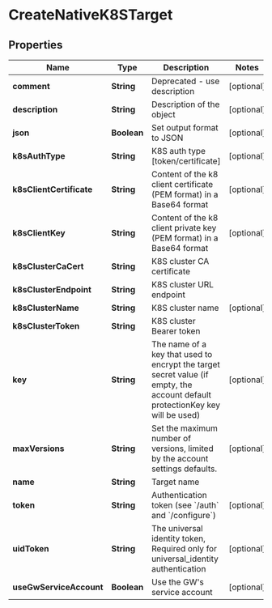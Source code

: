 

# CreateNativeK8STarget


## Properties

Name | Type | Description | Notes
------------ | ------------- | ------------- | -------------
**comment** | **String** | Deprecated - use description |  [optional]
**description** | **String** | Description of the object |  [optional]
**json** | **Boolean** | Set output format to JSON |  [optional]
**k8sAuthType** | **String** | K8S auth type [token/certificate] |  [optional]
**k8sClientCertificate** | **String** | Content of the k8 client certificate (PEM format) in a Base64 format |  [optional]
**k8sClientKey** | **String** | Content of the k8 client private key (PEM format) in a Base64 format |  [optional]
**k8sClusterCaCert** | **String** | K8S cluster CA certificate | 
**k8sClusterEndpoint** | **String** | K8S cluster URL endpoint | 
**k8sClusterName** | **String** | K8S cluster name |  [optional]
**k8sClusterToken** | **String** | K8S cluster Bearer token | 
**key** | **String** | The name of a key that used to encrypt the target secret value (if empty, the account default protectionKey key will be used) |  [optional]
**maxVersions** | **String** | Set the maximum number of versions, limited by the account settings defaults. |  [optional]
**name** | **String** | Target name | 
**token** | **String** | Authentication token (see &#x60;/auth&#x60; and &#x60;/configure&#x60;) |  [optional]
**uidToken** | **String** | The universal identity token, Required only for universal_identity authentication |  [optional]
**useGwServiceAccount** | **Boolean** | Use the GW&#39;s service account |  [optional]



